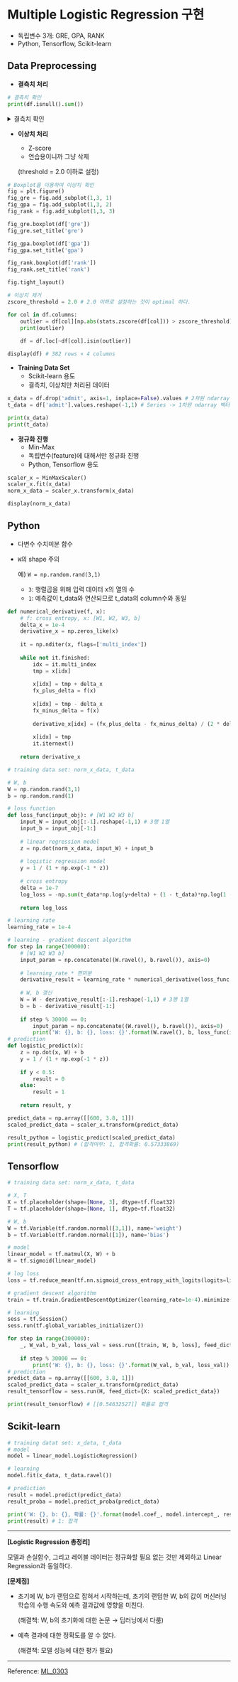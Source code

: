 # Multiple Logistic Regression 구현

- 독립변수 3개: GRE, GPA, RANK
- Python, Tensorflow, Scikit-learn

## Data Preprocessing

- **결측치 처리**

```python
# 결측치 확인
print(df.isnull().sum())
```

<details>
  <summary>결측치 확인</summary>
  <img src="md-images/nonull.png">
</details>



- **이상치 처리**

  - Z-score
  - 연습용이니까 그냥 삭제

  (threshold = 2.0 이하로 설정)

```python
# Boxplot을 이용하여 이상치 확인
fig = plt.figure()
fig_gre = fig.add_subplot(1,3, 1)
fig_gpa = fig.add_subplot(1,3, 2)
fig_rank = fig.add_subplot(1,3, 3)

fig_gre.boxplot(df['gre'])
fig_gre.set_title('gre')

fig_gpa.boxplot(df['gpa'])
fig_gpa.set_title('gpa')

fig_rank.boxplot(df['rank'])
fig_rank.set_title('rank')

fig.tight_layout()

# 이상치 제거
zscore_threshold = 2.0 # 2.0 이하로 설정하는 것이 optimal 하다.

for col in df.columns:
    outlier = df[col][np.abs(stats.zscore(df[col])) > zscore_threshold]
    print(outlier)
    
    df = df.loc[~df[col].isin(outlier)]

display(df) # 382 rows × 4 columns
```

- **Training Data Set**
  - Scikit-learn 용도
  - 결측치, 이상치만 처리된 데이터

```python
x_data = df.drop('admit', axis=1, inplace=False).values # 2차원 ndarray 복사본 
t_data = df['admit'].values.reshape(-1,1) # Series -> 1차원 ndarray 벡터 -> 2차원 행렬

print(x_data)
print(t_data)
```

- **정규화 진행**
  - Min-Max
  - 독립변수(feature)에 대해서만 정규화 진행
  - Python, Tensorflow 용도

```python
scaler_x = MinMaxScaler()
scaler_x.fit(x_data)
norm_x_data = scaler_x.transform(x_data)

display(norm_x_data)
```

## Python

- 다변수 수치미분 함수

- `W`의 shape 주의

  예) `W = np.random.rand(3,1)`

  - `3`: 행렬곱을 위해 입력 데이터 x의 열의 수
  - `1`: 예측값이 t_data와 연산되므로 t_data의 column수와 동일

```python
def numerical_derivative(f, x):
    # f: cross entropy, x: [W1, W2, W3, b]
    delta_x = 1e-4
    derivative_x = np.zeros_like(x)
    
    it = np.nditer(x, flags=['multi_index'])
    
    while not it.finished:
        idx = it.multi_index
        tmp = x[idx]
        
        x[idx] = tmp + delta_x
        fx_plus_delta = f(x)
        
        x[idx] = tmp - delta_x
        fx_minus_delta = f(x)
        
        derivative_x[idx] = (fx_plus_delta - fx_minus_delta) / (2 * delta_x)
        
        x[idx] = tmp
        it.iternext()
    
    return derivative_x

# training data set: norm_x_data, t_data

# W, b
W = np.random.rand(3,1)
b = np.random.rand(1)

# loss function
def loss_func(input_obj): # [W1 W2 W3 b]
    input_W = input_obj[:-1].reshape(-1,1) # 3행 1열
    input_b = input_obj[-1:]
    
    # linear regression model
    z = np.dot(norm_x_data, input_W) + input_b
    
    # logistic regression model
    y = 1 / (1 + np.exp(-1 * z))
    
    # cross entropy
    delta = 1e-7
    log_loss = -np.sum(t_data*np.log(y+delta) + (1 - t_data)*np.log(1 - y+delta))
    
    return log_loss

# learning rate
learning_rate = 1e-4

# learning - gradient descent algorithm
for step in range(300000):
    # [W1 W2 W3 b]
    input_param = np.concatenate((W.ravel(), b.ravel()), axis=0)
    
    # learning_rate * 편미분
    derivative_result = learning_rate * numerical_derivative(loss_func, input_param)
    
    # W, b 갱신
    W = W - derivative_result[:-1].reshape(-1,1) # 3행 1열
    b = b - derivative_result[-1:]
    
    if step % 30000 == 0:
        input_param = np.concatenate((W.ravel(), b.ravel()), axis=0)
        print('W: {}, b: {}, loss: {}'.format(W.ravel(), b, loss_func(input_param)))
# prediction
def logistic_predict(x):
    z = np.dot(x, W) + b
    y = 1 / (1 + np.exp(-1 * z))
    
    if y < 0.5:
        result = 0
    else:
        result = 1
        
    return result, y

predict_data = np.array([[600, 3.8, 1]])
scaled_predict_data = scaler_x.transform(predict_data)

result_python = logistic_predict(scaled_predict_data)
print(result_python) # (합격여부: 1, 합격확률: 0.57333869) 
```



## Tensorflow

```python
# training data set: norm_x_data, t_data

# X, T
X = tf.placeholder(shape=[None, 3], dtype=tf.float32)
T = tf.placeholder(shape=[None, 1], dtype=tf.float32)

# W, b
W = tf.Variable(tf.random.normal([3,1]), name='weight')
b = tf.Variable(tf.random.normal([1]), name='bias')

# model
linear_model = tf.matmul(X, W) + b
H = tf.sigmoid(linear_model)

# log loss
loss = tf.reduce_mean(tf.nn.sigmoid_cross_entropy_with_logits(logits=linear_model, labels=T))

# gradient descent algorithm
train = tf.train.GradientDescentOptimizer(learning_rate=1e-4).minimize(loss)

# learning
sess = tf.Session()
sess.run(tf.global_variables_initializer())

for step in range(300000):
    _, W_val, b_val, loss_val = sess.run([train, W, b, loss], feed_dict={X: norm_x_data, T: t_data})
    
    if step % 30000 == 0:
        print('W: {}, b: {}, loss: {}'.format(W_val, b_val, loss_val))
# prediction
predict_data = np.array([[600, 3.8, 1]])
scaled_predict_data = scaler_x.transform(predict_data)
result_tensorflow = sess.run(H, feed_dict={X: scaled_predict_data})

print(result_tensorflow) # [[0.54632527]] 확률로 합격
```

## Scikit-learn

```python
# training datat set: x_data, t_data
# model
model = linear_model.LogisticRegression()

# learning
model.fit(x_data, t_data.ravel())

# prediction
result = model.predict(predict_data)
result_proba = model.predict_proba(predict_data)

print('W: {}, b: {}, 확률: {}'.format(model.coef_, model.intercept_, result_proba))
print(result) # 1: 합격
```

------

**[Logistic Regression 총정리]**

모델과 손실함수, 그리고 레이블 데이터는 정규화할 필요 없는 것만 제외하고 Linear Regression과 동일하다.

**[문제점]**

- 초기에 W, b가 랜덤으로 잡혀서 시작하는데, 초기의 랜덤한 W, b의 값이 머신러닝 학습의 수행 속도와 예측 결과값에 영향을 미친다.

  (해결책: W, b의 초기화에 대한 논문 → 딥러닝에서 다룸)

- 예측 결과에 대한 정확도를 알 수 없다.

  (해결책: 모델 성능에 대한 평가 필요)



-----

Reference: [ML_0303](https://github.com/sammitako/TIL/blob/master/Machine%20Learning/source-code/ML_0303.ipynb)

